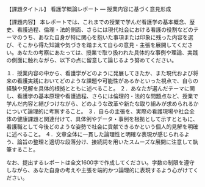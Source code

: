 【課題タイトル】
看護学概論レポート ― 授業内容に基づく意見形成

【課題内容】
本レポートでは、これまでの授業で学んだ看護学の基本概念、歴史、看護過程、倫理・法的側面、さらには現代社会における看護の役割などのテーマのうち、あなた自身が特に関心を抱いた事項または印象に残った内容を選び、そこから得た知識や気づきを踏まえて自らの意見・主張を展開してください。あなたの考察にあたっては、授業で取り扱われた具体的な事例や理論、実践の側面に触れながら、以下の点に留意して論じるよう努めてください。

１．授業内容の中から、看護学がどのように発展してきたか、また現代および将来の看護実践においてどのような課題や可能性があるかといった視点で、自らの経験や見解を具体的根拠とともに述べること。
２．あなたが選んだテーマに関し、看護学の基本原理や看護過程、さらには倫理的・法的な問題点など、授業で学んだ内容と結びつけながら、どのような改革や新たな取り組みが求められるかについて論理的に考察すること。
３．自らの主張を、実際の看護現場や社会全体の健康課題と関連付けて、具体例やデータ・事例を根拠として示すとともに、看護職として今後どのような姿勢で社会に貢献できるかという個人的見解を明確に述べること。
４．文章全体に一貫した論理性と明確な表現が感じられるよう、論旨の整理と適切な段落分け、接続詞を用いたスムーズな展開に注意して執筆すること。

なお、提出するレポートは全文1600字で作成してください。字数の制限を遵守しながら、あなた自身の考えや主張を端的かつ論理的に表現するよう心がけてください。